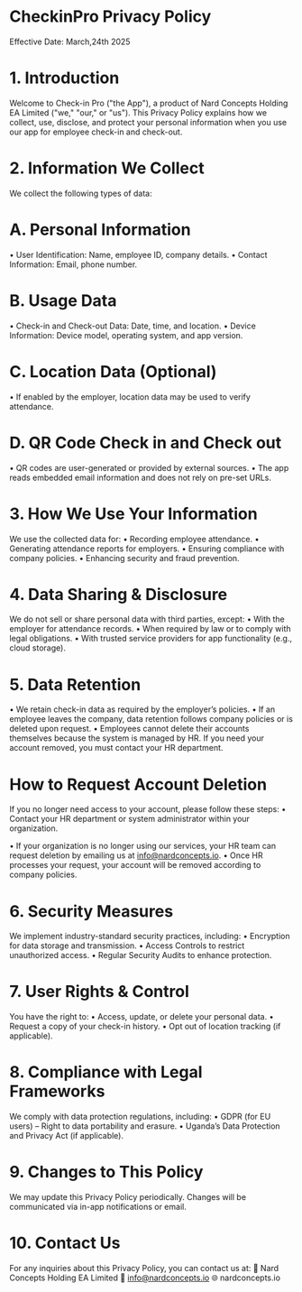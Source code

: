 # CheckinPro Privacy Policy
Effective Date: March,24th 2025
# 1. Introduction
Welcome to Check-in Pro ("the App"), a product of Nard Concepts Holding EA Limited ("we," "our," or "us"). This Privacy Policy explains how we collect, use, disclose, and protect your personal information when you use our app for employee check-in and check-out.

# 2. Information We Collect
We collect the following types of data:
# A. Personal Information
•	User Identification: Name, employee ID, company details.
•	Contact Information: Email, phone number.
# B. Usage Data
•	Check-in and Check-out Data: Date, time, and location.
•	Device Information: Device model, operating system, and app version.
# C. Location Data (Optional)
•	If enabled by the employer, location data may be used to verify attendance.
# D.  QR Code Check in and Check out
•	QR codes are user-generated or provided by external sources.
•	The app reads embedded email information and does not rely on pre-set URLs.

# 3. How We Use Your Information
We use the collected data for:
•	Recording employee attendance.
•	Generating attendance reports for employers.
•	Ensuring compliance with company policies.
•	Enhancing security and fraud prevention.

# 4. Data Sharing & Disclosure
We do not sell or share personal data with third parties, except:
•	With the employer for attendance records.
•	When required by law or to comply with legal obligations.
•	With trusted service providers for app functionality (e.g., cloud storage).

# 5. Data Retention
•	We retain check-in data as required by the employer’s policies.
•	If an employee leaves the company, data retention follows company policies or is deleted upon request.
•	Employees cannot delete their accounts themselves because the system is managed by HR. If you need your account removed, you must contact your HR department.

# How to Request Account Deletion
If you no longer need access to your account, please follow these steps:
•	Contact your HR department or system administrator within your organization.

•	If your organization is no longer using our services, your HR team can request deletion by emailing us at info@nardconcepts.io.
•	Once HR processes your request, your account will be removed according to company policies.

# 6. Security Measures
We implement industry-standard security practices, including:
•	Encryption for data storage and transmission.
•	Access Controls to restrict unauthorized access.
•	Regular Security Audits to enhance protection.

# 7. User Rights & Control
You have the right to:
•	Access, update, or delete your personal data.
•	Request a copy of your check-in history.
•	Opt out of location tracking (if applicable).

# 8. Compliance with Legal Frameworks
We comply with data protection regulations, including:
•	GDPR (for EU users) – Right to data portability and erasure.
•	Uganda’s Data Protection and Privacy Act (if applicable).

# 9. Changes to This Policy
We may update this Privacy Policy periodically. Changes will be communicated via in-app notifications or email.

# 10. Contact Us
For any inquiries about this Privacy Policy, you can contact us at:
📍 Nard Concepts Holding EA Limited
📧 info@nardconcepts.io
🌐 nardconcepts.io


